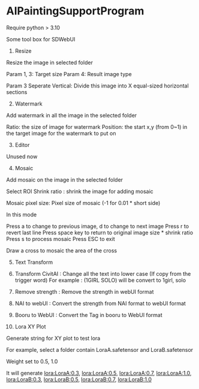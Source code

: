 # AIPaintingSupportProgram
Require python > 3.10


Some tool box for SDWebUI

1. Resize

Resize the image in selected folder

Param 1, 3: Target size
Param 4: Result image type

Param 3 Seperate Vertical: Divide this image into X equal-sized horizontal sections

2. Watermark

Add watermark in all the image in the selected folder

Ratio: the size of image for watermark
Position: the start x,y (from 0~1) in the target image for the watermark to put on

3. Editor

Unused now

4. Mosaic

Add mosaic on the image in the selected folder

Select ROI Shrink ratio : shrink the image for adding mosaic

Mosaic pixel size: Pixel size of mosaic (-1 for 0.01 * short side)

In this mode

Press a to change to previous image, d to change to next image
Press r to revert last line
Press space key to return to original image size * shrink ratio
Press s to process mosaic
Press ESC to exit

Draw a cross to mosaic the area of the cross

5. Text Transform

  1. Transform CivitAI : Change all the text into lower case (If copy from the trigger word)
                        For example : (1GIRL SOLO) will be convert to 1girl, solo
  2. Remove strength : Remove the strength in webUI format
  3. NAI to webUI : Convert the strength from NAI format to webUI format
  4. Booru to WebUI : Convert the Tag in booru to WebUI format

5. Lora XY Plot

Generate string for XY plot to test lora

For example, select a folder contain LoraA.safetensor and LoraB.safetensor

Weight set to 0.5, 1.0

It will generate <lora:LoraA:0.3>, <lora:LoraA:0.5>, <lora:LoraA:0.7>, <lora:LoraA:1.0>, <lora:LoraB:0.3>, <lora:LoraB:0.5>, <lora:LoraB:0.7>, <lora:LoraB:1.0>